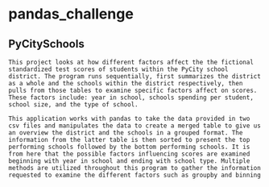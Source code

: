 # pandas_challenge #

## PyCitySchools ##

    This project looks at how different factors affect the the fictional standardized test scores of students within the PyCity school district. The program runs sequentially, first summarizes the district as a whole and the schools within the district respectively, then pulls from those tables to examine specific factors affect on scores. These factors include: year in school, schools spending per student, school size, and the type of school.
    
    This application works with pandas to take the data provided in two csv files and manipulates the data to create a merged table to give us an overview the district and the schools in a grouped format. The information from the latter table is then sorted to present the top performing schools followed by the bottom performing schools. It is from here that the possible factors influencing scores are examined beginning with year in school and ending with school type. Multiple methods are utilized throughout this program to gather the information requested to examine the different factors such as groupby and binning
